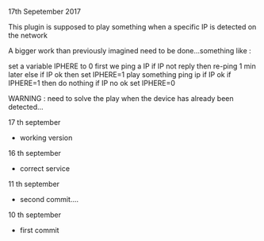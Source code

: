 17th Sepetember 2017

This plugin is supposed to play something when a specific IP is detected on the network

A bigger work than previously imagined need to be done...something like :

set a variable IPHERE to 0
first we ping a IP
	if IP not reply then re-ping 1 min later
else
	if IP ok
		then set IPHERE=1
		play something
ping ip
	if IP ok
	if IPHERE=1
		then do nothing
	if IP no ok
		set IPHERE=0

WARNING : need to solve the play when the device has already been detected...

17 th september
- working version

16 th september
- correct  service

11 th september
- second commit....


10 th september

- first commit
